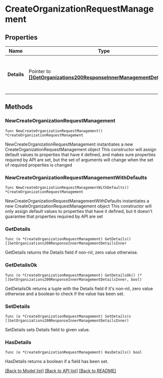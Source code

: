 # CreateOrganizationRequestManagement

## Properties

Name | Type | Description | Notes
------------ | ------------- | ------------- | -------------
**Details** | Pointer to [**[]GetOrganizations200ResponseInnerManagementDetailsInner**](GetOrganizations200ResponseInnerManagementDetailsInner.md) | Details related to organization management, possibly empty | [optional] 

## Methods

### NewCreateOrganizationRequestManagement

`func NewCreateOrganizationRequestManagement() *CreateOrganizationRequestManagement`

NewCreateOrganizationRequestManagement instantiates a new CreateOrganizationRequestManagement object
This constructor will assign default values to properties that have it defined,
and makes sure properties required by API are set, but the set of arguments
will change when the set of required properties is changed

### NewCreateOrganizationRequestManagementWithDefaults

`func NewCreateOrganizationRequestManagementWithDefaults() *CreateOrganizationRequestManagement`

NewCreateOrganizationRequestManagementWithDefaults instantiates a new CreateOrganizationRequestManagement object
This constructor will only assign default values to properties that have it defined,
but it doesn't guarantee that properties required by API are set

### GetDetails

`func (o *CreateOrganizationRequestManagement) GetDetails() []GetOrganizations200ResponseInnerManagementDetailsInner`

GetDetails returns the Details field if non-nil, zero value otherwise.

### GetDetailsOk

`func (o *CreateOrganizationRequestManagement) GetDetailsOk() (*[]GetOrganizations200ResponseInnerManagementDetailsInner, bool)`

GetDetailsOk returns a tuple with the Details field if it's non-nil, zero value otherwise
and a boolean to check if the value has been set.

### SetDetails

`func (o *CreateOrganizationRequestManagement) SetDetails(v []GetOrganizations200ResponseInnerManagementDetailsInner)`

SetDetails sets Details field to given value.

### HasDetails

`func (o *CreateOrganizationRequestManagement) HasDetails() bool`

HasDetails returns a boolean if a field has been set.


[[Back to Model list]](../README.md#documentation-for-models) [[Back to API list]](../README.md#documentation-for-api-endpoints) [[Back to README]](../README.md)



